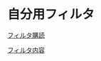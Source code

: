 # 自分用フィルタ
[フィルタ購読](https://subscribe.adblockplus.org/?location=https://raw.githubusercontent.com/necokan/filter/main/yahoo_auction.txt&title=ヤフオク) 

[フィルタ内容](https://raw.githubusercontent.com/necokan/filter/main/yahoo_auction.txt)

